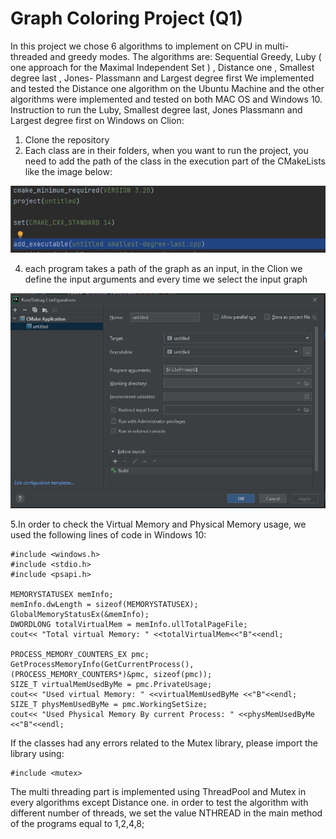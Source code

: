 # Graph Coloring Project (Q1)
In this project we chose 6 algorithms to implement on CPU in multi-threaded and greedy modes. 
The algorithms are: Sequential Greedy, Luby ( one approach for the Maximal Independent Set ) , Distance one , Smallest degree last , Jones- Plassmann and Largest degree first
We implemented and tested the Distance one algorithm on the Ubuntu Machine and the other algorithms were implemented and tested on both MAC OS and Windows 10.
Instruction to run the Luby, Smallest degree last, Jones Plassmann and Largest degree first on Windows on Clion:
1. Clone the repository
2. Each class are in their folders, when you want to run the project, you need to add the path of the class in the execution part of the CMakeLists like the image below:

![CMake Lists](https://github.com/mahtabnik-polito/gragh-coloring/blob/main/images/cmake.JPG?raw=true "CMake Lists")

4. each program takes a path of the graph as an input, in the Clion we define the input arguments and every time we select the input graph

![defile the input argument](https://github.com/mahtabnik-polito/gragh-coloring/blob/main/images/files.JPG?raw=true "defile the input argument")

5.In order to check the Virtual Memory and Physical Memory usage, we used the following lines of code in Windows 10:

    #include <windows.h>
    #include <stdio.h>
    #include <psapi.h>

    MEMORYSTATUSEX memInfo;
    memInfo.dwLength = sizeof(MEMORYSTATUSEX);
    GlobalMemoryStatusEx(&memInfo);
    DWORDLONG totalVirtualMem = memInfo.ullTotalPageFile;
    cout<< "Total virtual Memory: " <<totalVirtualMem<<"B"<<endl;

    PROCESS_MEMORY_COUNTERS_EX pmc;
    GetProcessMemoryInfo(GetCurrentProcess(), (PROCESS_MEMORY_COUNTERS*)&pmc, sizeof(pmc));
    SIZE_T virtualMemUsedByMe = pmc.PrivateUsage;
    cout<< "Used virtual Memory: " <<virtualMemUsedByMe <<"B"<<endl;
    SIZE_T physMemUsedByMe = pmc.WorkingSetSize;
    cout<< "Used Physical Memory By current Process: " <<physMemUsedByMe <<"B"<<endl;
    
If the classes had any errors related to the Mutex library, please import the library using:

    #include <mutex>
    
The multi threading part is implemented using ThreadPool and Mutex in every algorithms except Distance one. in order to test the algorithm with different number of threads, we set the value NTHREAD in the main method of the programs equal to 1,2,4,8;
    

